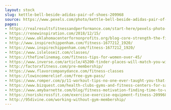 ```yaml
---
layout: stock
slug: kettle-bell-beside-adidas-pair-of-shoes-209968
source: https://www.pexels.com/photo/kettle-bell-beside-adidas-pair-of-shoes-209968/
pages:
- https://realresultsfitnessandperformance.com/start-here/pexels-photo-209968/
- https://renewinspiration.com/2018/12/15/
- https://www.oklahomacenterfornonprofits.org/blog-core-strength-the-five-rules-for-nonprofit-finances/fitness-1677212_1920/
- http://www.inspirechippenham.com/fitness-1677212_1920/
- https://www.inspirechippenham.com/fitness-1677212_1920/
- https://www.isleloseit.com/classes/
- https://thefinelinemag.com/fitness-tips-for-women-over-45/
- https://www.inverse.com/article/45200-tinder-places-will-match-you-with-potential-dates-at-the-gym
- http://factorxfitness.com/pre-membership/
- https://www.flavorcompanydance.com/fitness-classes
- https://lowincomerelief.com/free-gym-pass/
- https://www.romper.com/p/11-workout-tips-no-one-ever-taught-you-that-could-make-a-huge-difference-38743
- https://www.bizquest.com/health-clubs-gyms-and-fitness-centers-for-sale-in-massachusetts/
- https://www.amybarnette.com/blog/fitness-motivation-finding-time-to-workout
- https://noriskcrossfit.com/exercise-exercise-equipment-fitness-209968/
- http://95divine.com/working-without-gym-membership/
---
```

